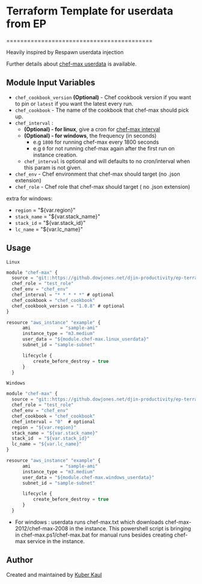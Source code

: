 
# Terraform Template for userdata from EP
==========================================

Heavily inspired by Respawn userdata injection

Further details about [chef-max userdata](https://www.terraform.io/docs/providers/template/d/file.html) is available.


Module Input Variables
----------------------

- `chef_cookbook_version` **(Optional)** - Chef cookbook version if you want to pin or `latest` if you want the latest every run.
- `chef_cookbook` - The name of the cookbook that chef-max should pick up.
- `chef_interval` :
  - **(Optional) - for linux**, give a cron for [chef-max interval](https://crontab.guru/)
  - **(Optional) - for windows**, the frequency (in seconds)
    - e.g `1800` for running chef-max every 1800 seconds
    - e.g `0` for not running chef-max again after the first run on instance creation.
  - `chef_interval` is optional and will defaults to no cron/interval when this param is not given.
- `chef_env` - Chef environment that chef-max should target (no .json extension)
- `chef_role` - Chef role that chef-max should target ( no .json extension)

extra for windows:

- `region` = "${var.region}"
- `stack_name` = "${var.stack_name}"
- `stack_id`  = "${var.stack_id}"
- `lc_name` = "${var.lc_name}"


Usage
-----

`Linux`

```js
module "chef-max" {
  source = "git::https://github.dowjones.net/djin-productivity/ep-terraform-modules//tf_aws_userdata"
  chef_role = "test_role"
  chef_env = "chef_env"
  chef_interval = "* * * * *" # optional
  chef_cookbook = "chef_cookbook"
  chef_cookbook_version = "1.0.8" # optional
}

resource "aws_instance" "example" {
      ami           = "sample-ami"
      instance_type = "m3.medium"
      user_data = "${module.chef-max.linux_userdata}"
      subnet_id = "sample-subnet"

      lifecycle {
          create_before_destroy = true
      }
  }

```

`Windows`

```js
module "chef-max" {
  source = "git::https://github.dowjones.net/djin-productivity/ep-terraform-modules//tf_aws_userdata"
  chef_role = "test_role"
  chef_env = "chef_env"
  chef_cookbook = "chef_cookbook"
  chef_interval = "0"  # optional
  region = "${var.region}"
  stack_name = "${var.stack_name}"
  stack_id  = "${var.stack_id}"
  lc_name = "${var.lc_name}"
}

resource "aws_instance" "example" {
      ami           = "sample-ami"
      instance_type = "m3.medium"
      user_data = "${module.chef-max.windows_userdata}"
      subnet_id = "sample-subnet"

      lifecycle {
          create_before_destroy = true
      }
  }

```

- For windows : userdata runs chef-max.txt which downloads chef-max-2012/chef-max-2008 in the instance. This powershell script is bringing in chef-max.ps1/chef-max.bat for manual runs besides creating chef-max service in the instance.

Author
------
Created and maintained by [Kuber Kaul](https://github.dowjones.net/kaulk)
